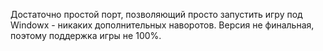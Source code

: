 Достаточно простой порт, позволяющий просто запустить игру под Windowx - никаких дополнительных наворотов. Версия не финальная, поэтому поддержка игры не 100%.